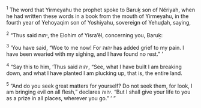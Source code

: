 <sup>1</sup> The word that Yirmeyahu the prophet spoke to Baruḵ son of Nĕriyah, when he had written these words in a book from the mouth of Yirmeyahu, in the fourth year of Yehoyaqim son of Yoshiyahu, sovereign of Yehuḏah, saying,

<sup>2</sup> “Thus said יהוה, the Elohim of Yisra’ĕl, concerning you, Baruḵ:

<sup>3</sup> ‘You have said, “Woe to me now! For יהוה has added grief to my pain. I have been wearied with my sighing, and I have found no rest.” ’

<sup>4</sup> “Say this to him, ‘Thus said יהוה, “See, what I have built I am breaking down, and what I have planted I am plucking up, that is, the entire land.

<sup>5</sup> “And do you seek great matters for yourself? Do not seek them, for look, I am bringing evil on all flesh,” declares יהוה. “But I shall give your life to you as a prize in all places, wherever you go.” ’ ”

